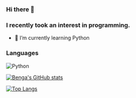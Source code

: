 ### Hi there 👋

### I recently took an interest in programming. 

- 🌱 I’m currently learning Python

### Languages

![Python](https://img.shields.io/badge/-Python-000?&logo=Python)

<!--
**BengaLawal/BengaLawal** is a ✨ _special_ ✨ repository because its `README.md` (this file) appears on your GitHub profile.

Here are some ideas to get you started:

- 🔭 I’m currently working on ...
- 👯 I’m looking to collaborate on ...
- 🤔 I’m looking for help with ...
- 💬 Ask me about ...
- 😄 Pronouns: ...
- ⚡ Fun fact: ...
-->

[![Benga's GitHub stats](https://github-readme-stats.vercel.app/api?username=BengaLawal&theme=highcontrast&show_icons=true&count_private=true)](https://github.com/BengaLawal/github-readme-stats)

[![Top Langs](https://github-readme-stats.vercel.app/api/top-langs/?username=BengaLawal&theme=highcontrast)](https://github.com/BengaLawal/github-readme-stats)

<!--[![Repo name](https://github-readme-stats.vercel.app/api/pin/?username=BengaLawal&repo=mywebsite&show_owner=true&theme=highcontrast&show_icons=true)](https://github.com/yourusername/mywebsite)-->
